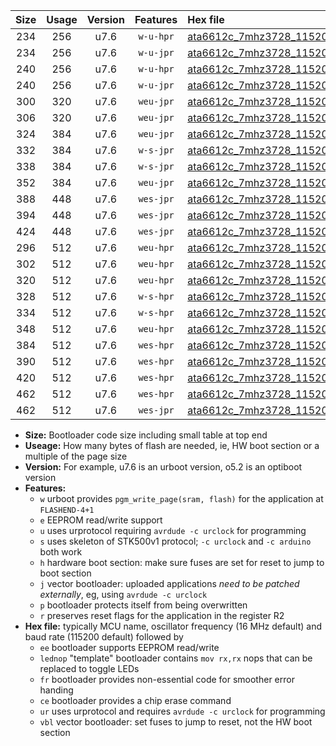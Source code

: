 |Size|Usage|Version|Features|Hex file|
|:-:|:-:|:-:|:-:|:--|
|234|256|u7.6|`w-u-hpr`|[ata6612c_7mhz3728_115200bps_ur.hex](https://raw.githubusercontent.com/stefanrueger/urboot/main//ata6612c_7mhz3728_115200bps_ur.hex)|
|234|256|u7.6|`w-u-jpr`|[ata6612c_7mhz3728_115200bps_ur_vbl.hex](https://raw.githubusercontent.com/stefanrueger/urboot/main//ata6612c_7mhz3728_115200bps_ur_vbl.hex)|
|240|256|u7.6|`w-u-hpr`|[ata6612c_7mhz3728_115200bps_lednop_ur.hex](https://raw.githubusercontent.com/stefanrueger/urboot/main//ata6612c_7mhz3728_115200bps_lednop_ur.hex)|
|240|256|u7.6|`w-u-jpr`|[ata6612c_7mhz3728_115200bps_lednop_ur_vbl.hex](https://raw.githubusercontent.com/stefanrueger/urboot/main//ata6612c_7mhz3728_115200bps_lednop_ur_vbl.hex)|
|300|320|u7.6|`weu-jpr`|[ata6612c_7mhz3728_115200bps_ee_ur_vbl.hex](https://raw.githubusercontent.com/stefanrueger/urboot/main//ata6612c_7mhz3728_115200bps_ee_ur_vbl.hex)|
|306|320|u7.6|`weu-jpr`|[ata6612c_7mhz3728_115200bps_ee_lednop_ur_vbl.hex](https://raw.githubusercontent.com/stefanrueger/urboot/main//ata6612c_7mhz3728_115200bps_ee_lednop_ur_vbl.hex)|
|324|384|u7.6|`weu-jpr`|[ata6612c_7mhz3728_115200bps_ee_lednop_fr_ur_vbl.hex](https://raw.githubusercontent.com/stefanrueger/urboot/main//ata6612c_7mhz3728_115200bps_ee_lednop_fr_ur_vbl.hex)|
|332|384|u7.6|`w-s-jpr`|[ata6612c_7mhz3728_115200bps_vbl.hex](https://raw.githubusercontent.com/stefanrueger/urboot/main//ata6612c_7mhz3728_115200bps_vbl.hex)|
|338|384|u7.6|`w-s-jpr`|[ata6612c_7mhz3728_115200bps_lednop_vbl.hex](https://raw.githubusercontent.com/stefanrueger/urboot/main//ata6612c_7mhz3728_115200bps_lednop_vbl.hex)|
|352|384|u7.6|`weu-jpr`|[ata6612c_7mhz3728_115200bps_ee_lednop_fr_ce_ur_vbl.hex](https://raw.githubusercontent.com/stefanrueger/urboot/main//ata6612c_7mhz3728_115200bps_ee_lednop_fr_ce_ur_vbl.hex)|
|388|448|u7.6|`wes-jpr`|[ata6612c_7mhz3728_115200bps_ee_vbl.hex](https://raw.githubusercontent.com/stefanrueger/urboot/main//ata6612c_7mhz3728_115200bps_ee_vbl.hex)|
|394|448|u7.6|`wes-jpr`|[ata6612c_7mhz3728_115200bps_ee_lednop_vbl.hex](https://raw.githubusercontent.com/stefanrueger/urboot/main//ata6612c_7mhz3728_115200bps_ee_lednop_vbl.hex)|
|424|448|u7.6|`wes-jpr`|[ata6612c_7mhz3728_115200bps_ee_lednop_fr_vbl.hex](https://raw.githubusercontent.com/stefanrueger/urboot/main//ata6612c_7mhz3728_115200bps_ee_lednop_fr_vbl.hex)|
|296|512|u7.6|`weu-hpr`|[ata6612c_7mhz3728_115200bps_ee_ur.hex](https://raw.githubusercontent.com/stefanrueger/urboot/main//ata6612c_7mhz3728_115200bps_ee_ur.hex)|
|302|512|u7.6|`weu-hpr`|[ata6612c_7mhz3728_115200bps_ee_lednop_ur.hex](https://raw.githubusercontent.com/stefanrueger/urboot/main//ata6612c_7mhz3728_115200bps_ee_lednop_ur.hex)|
|320|512|u7.6|`weu-hpr`|[ata6612c_7mhz3728_115200bps_ee_lednop_fr_ur.hex](https://raw.githubusercontent.com/stefanrueger/urboot/main//ata6612c_7mhz3728_115200bps_ee_lednop_fr_ur.hex)|
|328|512|u7.6|`w-s-hpr`|[ata6612c_7mhz3728_115200bps.hex](https://raw.githubusercontent.com/stefanrueger/urboot/main//ata6612c_7mhz3728_115200bps.hex)|
|334|512|u7.6|`w-s-hpr`|[ata6612c_7mhz3728_115200bps_lednop.hex](https://raw.githubusercontent.com/stefanrueger/urboot/main//ata6612c_7mhz3728_115200bps_lednop.hex)|
|348|512|u7.6|`weu-hpr`|[ata6612c_7mhz3728_115200bps_ee_lednop_fr_ce_ur.hex](https://raw.githubusercontent.com/stefanrueger/urboot/main//ata6612c_7mhz3728_115200bps_ee_lednop_fr_ce_ur.hex)|
|384|512|u7.6|`wes-hpr`|[ata6612c_7mhz3728_115200bps_ee.hex](https://raw.githubusercontent.com/stefanrueger/urboot/main//ata6612c_7mhz3728_115200bps_ee.hex)|
|390|512|u7.6|`wes-hpr`|[ata6612c_7mhz3728_115200bps_ee_lednop.hex](https://raw.githubusercontent.com/stefanrueger/urboot/main//ata6612c_7mhz3728_115200bps_ee_lednop.hex)|
|420|512|u7.6|`wes-hpr`|[ata6612c_7mhz3728_115200bps_ee_lednop_fr.hex](https://raw.githubusercontent.com/stefanrueger/urboot/main//ata6612c_7mhz3728_115200bps_ee_lednop_fr.hex)|
|462|512|u7.6|`wes-hpr`|[ata6612c_7mhz3728_115200bps_ee_lednop_fr_ce.hex](https://raw.githubusercontent.com/stefanrueger/urboot/main//ata6612c_7mhz3728_115200bps_ee_lednop_fr_ce.hex)|
|462|512|u7.6|`wes-jpr`|[ata6612c_7mhz3728_115200bps_ee_lednop_fr_ce_vbl.hex](https://raw.githubusercontent.com/stefanrueger/urboot/main//ata6612c_7mhz3728_115200bps_ee_lednop_fr_ce_vbl.hex)|

- **Size:** Bootloader code size including small table at top end
- **Useage:** How many bytes of flash are needed, ie, HW boot section or a multiple of the page size
- **Version:** For example, u7.6 is an urboot version, o5.2 is an optiboot version
- **Features:**
  + `w` urboot provides `pgm_write_page(sram, flash)` for the application at `FLASHEND-4+1`
  + `e` EEPROM read/write support
  + `u` uses urprotocol requiring `avrdude -c urclock` for programming
  + `s` uses skeleton of STK500v1 protocol; `-c urclock` and `-c arduino` both work
  + `h` hardware boot section: make sure fuses are set for reset to jump to boot section
  + `j` vector bootloader: uploaded applications *need to be patched externally*, eg, using `avrdude -c urclock`
  + `p` bootloader protects itself from being overwritten
  + `r` preserves reset flags for the application in the register R2
- **Hex file:** typically MCU name, oscillator frequency (16 MHz default) and baud rate (115200 default) followed by
  + `ee` bootloader supports EEPROM read/write
  + `lednop` "template" bootloader contains `mov rx,rx` nops that can be replaced to toggle LEDs
  + `fr` bootloader provides non-essential code for smoother error handing
  + `ce` bootloader provides a chip erase command
  + `ur` uses urprotocol and requires `avrdude -c urclock` for programming
  + `vbl` vector bootloader: set fuses to jump to reset, not the HW boot section

